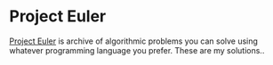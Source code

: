 # Project Euler

[Project Euler](https://projecteuler.net/about) 
is archive of algorithmic problems you can solve using whatever programming language you prefer. These are my solutions..
